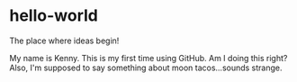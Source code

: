 # hello-world
The place where ideas begin!

My name is Kenny. This is my first time using GitHub. Am I doing this right?
Also, I'm supposed to say something about moon tacos...sounds strange.
